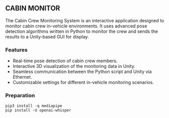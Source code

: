 ## CABIN MONITOR

The Cabin Crew Monitoring System is an interactive application designed to monitor cabin crew in-vehicle environments. It uses advanced pose detection algorithms written in Python to monitor the crew and sends the results to a Unity-based GUI for display.

### Features

- Real-time pose detection of cabin crew members.
- Interactive 3D visualization of the monitoring data in Unity.
- Seamless communication between the Python script and Unity via Ethernet.
- Customizable settings for different in-vehicle monitoring scenarios.


### Preparation
```
pip3 install -q mediapipe
pip install -U openai-whisper
```
